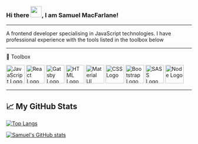 ### Hi there <img src="https://raw.githubusercontent.com/MartinHeinz/MartinHeinz/master/wave.gif" width="30px">, I am Samuel MacFarlane!

---

A frontend developer specialising in JavaScript technologies. I have professional experience with the tools listed in the toolbox below

---

🧰 Toolbox

<img src="https://cdn.worldvectorlogo.com/logos/logo-javascript.svg" alt="JavaScript Logo" width="50" height="50"/> <img src="https://cdn.worldvectorlogo.com/logos/react-2.svg" alt="React Logo" width="50" height="50"/> <img src="https://cdn.worldvectorlogo.com/logos/gatsby-logo.svg" alt="Gatsby Logo" width="50" height="50"/> <img src="https://cdn.worldvectorlogo.com/logos/html-1.svg" alt="HTML Logo" width="50" height="50"/> <img src="https://cdn.worldvectorlogo.com/logos/material-ui-1.svg" alt="Material UI Logo" width="50" height="50"/> <img src="https://cdn.worldvectorlogo.com/logos/css-3.svg" alt="CSS Logo" width="50" height="50"/> <img src="https://cdn.worldvectorlogo.com/logos/bootstrap-4.svg" alt="Bootstrap Logo" width="50" height="50"/> <img src="https://cdn.worldvectorlogo.com/logos/sass-1.svg" alt="SASS Logo" width="50" height="50"/> <img src="https://cdn.worldvectorlogo.com/logos/nodejs-2.svg" alt="Node Logo" width="50" height="50"/>

---

## &#x1f4c8; My GitHub Stats

[![Top Langs](https://github-readme-stats.vercel.app/api/top-langs/?username=sammacfarlane23&hide=Handlebars&theme=tokyonight&layout=compact)](https://github.com/anuraghazra/github-readme-stats)

[![Samuel's GitHub stats](https://github-readme-stats.vercel.app/api?username=sammacfarlane23&theme=tokyonight&count_private=true)](https://github.com/anuraghazra/github-readme-stats)
